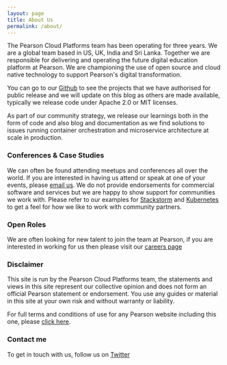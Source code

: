 ```yaml
---
layout: page
title: About Us
permalink: /about/
---
```


The Pearson Cloud Platforms team has been operating for three years. We are a global team based in US, UK, India and Sri Lanka. Together we are responsible for delivering and operating the future digital education platform at Pearson. We are championing the use of open source and cloud native technology to support Pearson's digital transformation.

You can go to our [Github](https://github.com/pearsontechnology) to see the projects that we have authorised for public release and we will update on this blog as others are made available, typically we release code under Apache 2.0 or MIT licenses.

As part of our community strategy, we release our learnings both in the form of code and also blog and documentation as we find solutions to issues running container orchestration and microservice architecture at scale in production.

### Conferences & Case Studies

We can often be found attending meetups and conferences all over the world. If you are interested in having us attend or speak at one of your events, please [email us](mailto:chris.jackson@pearson.com). We do not provide endorsements for commercial software and services but we are happy to show support for communities we work with. Please refer to our examples for [Stackstorm](https://stackstorm.com/case-study-pearson/) and [Kubernetes](https://kubernetes.io/case-studies/pearson/) to get a feel for how we like to work with community partners.

### Open Roles

We are often looking for new talent to join the team at Pearson, if you are interested in working for us then please visit our [careers page](http://pearson-technology.jobs/)

### Disclaimer

This site is run by the Pearson Cloud Platforms team, the statements and views in this site represent our collective opinion and does not form an official Pearson statement or endorsement.  You use any guides or material in this site at your own risk and without warranty or liability.

For full terms and conditions of use for any Pearson website including this one, please [click here](https://www.pearson.com/uk/legal-notice.html).

### Contact me

To get in touch with us, follow us on [Twitter](https://twitter.com/pearsontechops)
